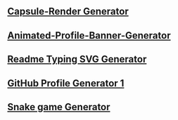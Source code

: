 ## [Capsule-Render Generator](https://github.com/kyechan99/capsule-render?tab=readme-ov-file#color)
## [Animated-Profile-Banner-Generator](https://github.com/Saviru/Animated-Profile-Banner-Generator)
## [Readme Typing SVG Generator](https://github.com/DenverCoder1/readme-typing-svg)
## [GitHub Profile Generator 1](https://www.github-profile-generator.in/)
## [Snake game Generator](https://github.com/Platane/snk?tab=readme-ov-file)
